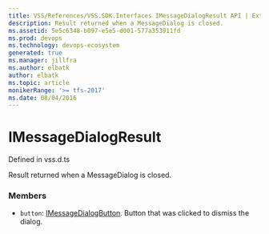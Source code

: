 ```yaml
---
title: VSS/References/VSS.SDK.Interfaces IMessageDialogResult API | Extensions for Azure DevOps Services
description: Result returned when a MessageDialog is closed.
ms.assetid: 5e5c6348-b097-e5e5-d001-577a353911fd
ms.prod: devops
ms.technology: devops-ecosystem
generated: true
ms.manager: jillfra
ms.author: elbatk
author: elbatk
ms.topic: article
monikerRange: '>= tfs-2017'
ms.date: 08/04/2016
---
```


# IMessageDialogResult

Defined in vss.d.ts


Result returned when a MessageDialog is closed. 

### Members

* `button`: [IMessageDialogButton](../../../VSS/References/VSS_SDK_Interfaces/IMessageDialogButton.md). Button that was clicked to dismiss the dialog.

